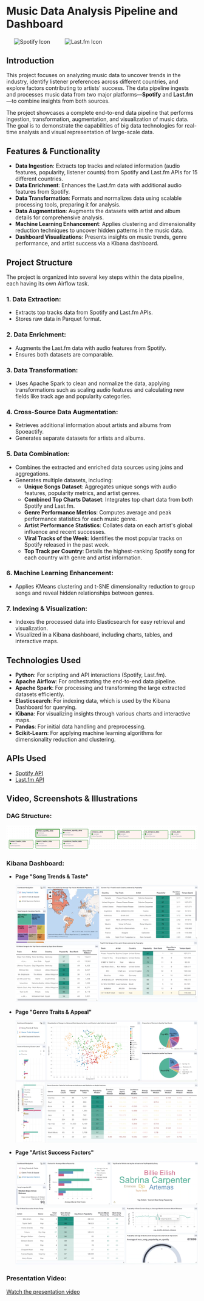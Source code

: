# Music Data Analysis Pipeline and Dashboard
<div>
    &nbsp;&nbsp;&nbsp;&nbsp;
    <img src="https://t4.ftcdn.net/jpg/05/40/91/61/360_F_540916117_1GCgjToslnZoMDc1UEUUuKjGV6bYUsWW.png" alt="Spotify Icon" width="200" style="vertical-align: middle;"/> 
    &nbsp;&nbsp;&nbsp;&nbsp;&nbsp;&nbsp;&nbsp;&nbsp;
    <img src="https://upload.wikimedia.org/wikipedia/commons/thumb/d/d4/Lastfm_logo.svg/1280px-Lastfm_logo.svg.png" alt="Last.fm Icon" width="200" style="vertical-align: middle;"/> 
</div>


## Introduction
This project focuses on analyzing music data to uncover trends in the industry, identify listener preferences across different countries, and explore factors contributing to artists' success. The data pipeline ingests and processes music data from two major platforms—**Spotify** and **Last.fm**—to combine insights from both sources.

The project showcases a complete end-to-end data pipeline that performs ingestion, transformation, augmentation, and visualization of music data. The goal is to demonstrate the capabilities of big data technologies for real-time analysis and visual representation of large-scale data.

## Features & Functionality
- **Data Ingestion**: Extracts top tracks and related information (audio features, popularity, listener counts) from Spotify and Last.fm APIs for 15 different countries.
- **Data Enrichment**: Enhances the Last.fm data with additional audio features from Spotify.
- **Data Transformation**: Formats and normalizes data using scalable processing tools, preparing it for analysis.
- **Data Augmentation**: Augments the datasets with artist and album details for comprehensive analysis.
- **Machine Learning Enhancement**: Applies clustering and dimensionality reduction techniques to uncover hidden patterns in the music data.
- **Dashboard Visualizations**: Presents insights on music trends, genre performance, and artist success via a Kibana dashboard.

## Project Structure
The project is organized into several key steps within the data pipeline, each having its own Airflow task.

### 1. Data Extraction:
- Extracts top tracks data from Spotify and Last.fm APIs.
- Stores raw data in Parquet format.

### 2. Data Enrichment:
- Augments the Last.fm data with audio features from Spotify.
- Ensures both datasets are comparable.

### 3. Data Transformation:
- Uses Apache Spark to clean and normalize the data, applying transformations such as scaling audio features and calculating new fields like track age and popularity categories.

### 4. Cross-Source Data Augmentation:
- Retrieves additional information about artists and albums from Spoeactify.
- Generates separate datasets for artists and albums.

### 5. Data Combination:
- Combines the extracted and enriched data sources using joins and aggregations.
- Generates multiple datasets, including:
  - **Unique Songs Dataset**: Aggregates unique songs with audio features, popularity metrics, and artist genres.
  - **Combined Top Charts Dataset**: Integrates top chart data from both Spotify and Last.fm.
  - **Genre Performance Metrics**: Computes average and peak performance statistics for each music genre.
  - **Artist Performance Statistics**: Collates data on each artist's global influence and recent successes.
  - **Viral Tracks of the Week**: Identifies the most popular tracks on Spotify released in the past week.
  - **Top Track per Country**: Details the highest-ranking Spotify song for each country with genre and artist information.

### 6. Machine Learning Enhancement:
- Applies KMeans clustering and t-SNE dimensionality reduction to group songs and reveal hidden relationships between genres.

### 7. Indexing & Visualization:
- Indexes the processed data into Elasticsearch for easy retrieval and visualization.
- Visualized in a Kibana dashboard, including charts, tables, and interactive maps.

## Technologies Used
- **Python**: For scripting and API interactions (Spotify, Last.fm).
- **Apache Airflow**: For orchestrating the end-to-end data pipeline.
- **Apache Spark**: For processing and transforming the large extracted datasets efficiently.
- **Elasticsearch**: For indexing data, which is used by the Kibana Dashboard for querying.
- **Kibana**: For visualizing insights through various charts and interactive maps.
- **Pandas**: For initial data handling and preprocessing.
- **Scikit-Learn**: For applying machine learning algorithms for dimensionality reduction and clustering.

## APIs Used
- [Spotify API](https://developer.spotify.com/documentation/web-api/)
- [Last.fm API](https://www.last.fm/api)

## Video, Screenshots & Illustrations

### DAG Structure:
![DAG Structure](images/dag.png)

### Kibana Dashboard:
- **Page "Song Trends & Taste"**

  ![Song Trends Image](images/trends.png)
  ![Song Trends Image](images/trends2.png)
  
- **Page "Genre Traits & Appeal"**
  
  ![Genre Traits Image](images/genres.png)
  ![Genre Traits Image](images/genres2.png)
  
- **Page "Artist Success Factors"**
  
  ![Artist Success Image](images/artist.png)
  ![Artist Success Image](images/artist2.png)

### Presentation Video:
[Watch the presentation video](https://youtu.be/H_xVGKHc3zY)
